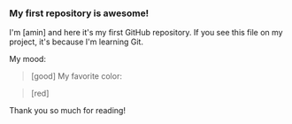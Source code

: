 ### My first repository is awesome!

I'm [amin] and here it's my first GitHub repository.
If you see this file on my project, it's because I'm learning Git.

My mood:

> [good]
My favorite color:

> [red]

Thank you so much for reading! 

